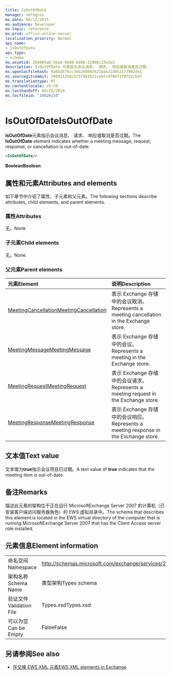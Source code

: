 ```yaml
---
title: IsOutOfDate
manager: sethgros
ms.date: 09/17/2015
ms.audience: Developer
ms.topic: reference
ms.prod: office-online-server
localization_priority: Normal
api_name:
- IsOutOfDate
api_type:
- schema
ms.assetid: 2b6005a6-56a9-4848-b998-32908c13e2e2
description: IsOutOfDate 元素指示会议消息、 请求、 响应或取消是否过期。
ms.openlocfilehash: 0a6b2670cc3eb260002821bab31d652177902de1
ms.sourcegitcommit: 34041125dc8c5f993b21cebfc4f8b72f0fd2cb6f
ms.translationtype: MT
ms.contentlocale: zh-CN
ms.lasthandoff: 06/25/2018
ms.locfileid: "19826110"
---
```

# <a name="isoutofdate"></a><span data-ttu-id="9f0d6-103">IsOutOfDate</span><span class="sxs-lookup"><span data-stu-id="9f0d6-103">IsOutOfDate</span></span>

<span data-ttu-id="9f0d6-104">**IsOutOfDate**元素指示会议消息、 请求、 响应或取消是否过期。</span><span class="sxs-lookup"><span data-stu-id="9f0d6-104">The **IsOutOfDate** element indicates whether a meeting message, request, response, or cancellation is out-of-date.</span></span> 
  
```xml
<IsOutOfDate/>
```

 <span data-ttu-id="9f0d6-105">**Boolean**</span><span class="sxs-lookup"><span data-stu-id="9f0d6-105">**Boolean**</span></span>
## <a name="attributes-and-elements"></a><span data-ttu-id="9f0d6-106">属性和元素</span><span class="sxs-lookup"><span data-stu-id="9f0d6-106">Attributes and elements</span></span>

<span data-ttu-id="9f0d6-107">如下章节中介绍了属性、子元素和父元素。</span><span class="sxs-lookup"><span data-stu-id="9f0d6-107">The following sections describe attributes, child elements, and parent elements.</span></span>
  
### <a name="attributes"></a><span data-ttu-id="9f0d6-108">属性</span><span class="sxs-lookup"><span data-stu-id="9f0d6-108">Attributes</span></span>

<span data-ttu-id="9f0d6-109">无。</span><span class="sxs-lookup"><span data-stu-id="9f0d6-109">None.</span></span>
  
### <a name="child-elements"></a><span data-ttu-id="9f0d6-110">子元素</span><span class="sxs-lookup"><span data-stu-id="9f0d6-110">Child elements</span></span>

<span data-ttu-id="9f0d6-111">无。</span><span class="sxs-lookup"><span data-stu-id="9f0d6-111">None.</span></span>
  
### <a name="parent-elements"></a><span data-ttu-id="9f0d6-112">父元素</span><span class="sxs-lookup"><span data-stu-id="9f0d6-112">Parent elements</span></span>

|<span data-ttu-id="9f0d6-113">**元素**</span><span class="sxs-lookup"><span data-stu-id="9f0d6-113">**Element**</span></span>|<span data-ttu-id="9f0d6-114">**说明**</span><span class="sxs-lookup"><span data-stu-id="9f0d6-114">**Description**</span></span>|
|:-----|:-----|
|[<span data-ttu-id="9f0d6-115">MeetingCancellation</span><span class="sxs-lookup"><span data-stu-id="9f0d6-115">MeetingCancellation</span></span>](meetingcancellation.md) <br/> |<span data-ttu-id="9f0d6-116">表示 Exchange 存储中的会议取消。</span><span class="sxs-lookup"><span data-stu-id="9f0d6-116">Represents a meeting cancellation in the Exchange store.</span></span>  <br/> |
|[<span data-ttu-id="9f0d6-117">MeetingMessage</span><span class="sxs-lookup"><span data-stu-id="9f0d6-117">MeetingMessage</span></span>](meetingmessage.md) <br/> |<span data-ttu-id="9f0d6-118">表示 Exchange 存储中的会议。</span><span class="sxs-lookup"><span data-stu-id="9f0d6-118">Represents a meeting in the Exchange store.</span></span>  <br/> |
|[<span data-ttu-id="9f0d6-119">MeetingRequest</span><span class="sxs-lookup"><span data-stu-id="9f0d6-119">MeetingRequest</span></span>](meetingrequest.md) <br/> |<span data-ttu-id="9f0d6-120">表示 Exchange 存储中的会议请求。</span><span class="sxs-lookup"><span data-stu-id="9f0d6-120">Represents a meeting request in the Exchange store.</span></span>  <br/> |
|[<span data-ttu-id="9f0d6-121">MeetingResponse</span><span class="sxs-lookup"><span data-stu-id="9f0d6-121">MeetingResponse</span></span>](meetingresponse.md) <br/> |<span data-ttu-id="9f0d6-122">表示 Exchange 存储中的会议响应。</span><span class="sxs-lookup"><span data-stu-id="9f0d6-122">Represents a meeting response in the Exchange store.</span></span>  <br/> |
   
## <a name="text-value"></a><span data-ttu-id="9f0d6-123">文本值</span><span class="sxs-lookup"><span data-stu-id="9f0d6-123">Text value</span></span>

<span data-ttu-id="9f0d6-124">文本值为**true**指示会议项目已过期。</span><span class="sxs-lookup"><span data-stu-id="9f0d6-124">A text value of **true** indicates that the meeting item is out-of-date.</span></span> 
  
## <a name="remarks"></a><span data-ttu-id="9f0d6-125">备注</span><span class="sxs-lookup"><span data-stu-id="9f0d6-125">Remarks</span></span>

<span data-ttu-id="9f0d6-126">描述此元素的架构位于正在运行 MicrosoftExchange Server 2007 的计算机（已安装客户端访问服务器角色）的 EWS 虚拟目录中。</span><span class="sxs-lookup"><span data-stu-id="9f0d6-126">The schema that describes this element is located in the EWS virtual directory of the computer that is running MicrosoftExchange Server 2007 that has the Client Access server role installed.</span></span>
  
## <a name="element-information"></a><span data-ttu-id="9f0d6-127">元素信息</span><span class="sxs-lookup"><span data-stu-id="9f0d6-127">Element information</span></span>

|||
|:-----|:-----|
|<span data-ttu-id="9f0d6-128">命名空间</span><span class="sxs-lookup"><span data-stu-id="9f0d6-128">Namespace</span></span>  <br/> |http://schemas.microsoft.com/exchange/services/2006/types  <br/> |
|<span data-ttu-id="9f0d6-129">架构名称</span><span class="sxs-lookup"><span data-stu-id="9f0d6-129">Schema Name</span></span>  <br/> |<span data-ttu-id="9f0d6-130">类型架构</span><span class="sxs-lookup"><span data-stu-id="9f0d6-130">Types schema</span></span>  <br/> |
|<span data-ttu-id="9f0d6-131">验证文件</span><span class="sxs-lookup"><span data-stu-id="9f0d6-131">Validation File</span></span>  <br/> |<span data-ttu-id="9f0d6-132">Types.xsd</span><span class="sxs-lookup"><span data-stu-id="9f0d6-132">Types.xsd</span></span>  <br/> |
|<span data-ttu-id="9f0d6-133">可以为空</span><span class="sxs-lookup"><span data-stu-id="9f0d6-133">Can be Empty</span></span>  <br/> |<span data-ttu-id="9f0d6-134">False</span><span class="sxs-lookup"><span data-stu-id="9f0d6-134">False</span></span>  <br/> |
   
## <a name="see-also"></a><span data-ttu-id="9f0d6-135">另请参阅</span><span class="sxs-lookup"><span data-stu-id="9f0d6-135">See also</span></span>



- [<span data-ttu-id="9f0d6-136">在交换 EWS XML 元素</span><span class="sxs-lookup"><span data-stu-id="9f0d6-136">EWS XML elements in Exchange</span></span>](ews-xml-elements-in-exchange.md)


